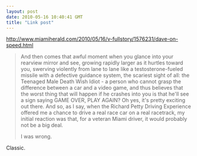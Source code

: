 ```yaml
---
layout: post
date: 2010-05-16 10:40:41 GMT
title: "Link post"
---
```

<http://www.miamiherald.com/2010/05/16/v-fullstory/1576231/dave-on-speed.html>

> And then comes that awful moment when you glance into your rearview mirror and see, growing rapidly larger as it hurtles toward you, swerving violently from lane to lane like a testosterone-fueled missile with a defective guidance system, the scariest sight of all: the Teenaged Male Death Wish Idiot - a person who cannot grasp the difference between a car and a video game, and thus believes that the worst thing that will happen if he crashes into you is that he'll see a sign saying GAME OVER, PLAY AGAIN? Oh yes, it's pretty exciting out there. And so, as I say, when the Richard Petty Driving Experience offered me a chance to drive a real race car on a real racetrack, my initial reaction was that, for a veteran Miami driver, it would probably not be a big deal.
>
> I was wrong.

Classic.